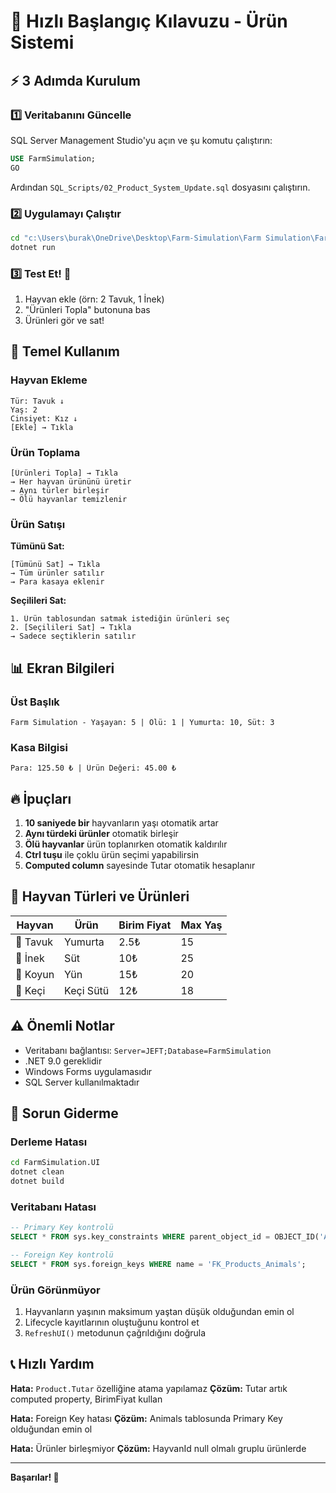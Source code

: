 # 🚀 Hızlı Başlangıç Kılavuzu - Ürün Sistemi

## ⚡ 3 Adımda Kurulum

### 1️⃣ Veritabanını Güncelle
SQL Server Management Studio'yu açın ve şu komutu çalıştırın:
```sql
USE FarmSimulation;
GO
```

Ardından `SQL_Scripts/02_Product_System_Update.sql` dosyasını çalıştırın.

### 2️⃣ Uygulamayı Çalıştır
```bash
cd "c:\Users\burak\OneDrive\Desktop\Farm-Simulation\Farm Simulation\FarmSimulation.UI"
dotnet run
```

### 3️⃣ Test Et! 🎉
1. Hayvan ekle (örn: 2 Tavuk, 1 İnek)
2. "Ürünleri Topla" butonuna bas
3. Ürünleri gör ve sat!

## 🎯 Temel Kullanım

### Hayvan Ekleme
```
Tür: Tavuk ↓
Yaş: 2
Cinsiyet: Kız ↓
[Ekle] → Tıkla
```

### Ürün Toplama
```
[Ürünleri Topla] → Tıkla
→ Her hayvan ürününü üretir
→ Aynı türler birleşir
→ Ölü hayvanlar temizlenir
```

### Ürün Satışı

**Tümünü Sat:**
```
[Tümünü Sat] → Tıkla
→ Tüm ürünler satılır
→ Para kasaya eklenir
```

**Seçilileri Sat:**
```
1. Ürün tablosundan satmak istediğin ürünleri seç
2. [Seçilileri Sat] → Tıkla
→ Sadece seçtiklerin satılır
```

## 📊 Ekran Bilgileri

### Üst Başlık
```
Farm Simulation - Yaşayan: 5 | Ölü: 1 | Yumurta: 10, Süt: 3
```

### Kasa Bilgisi
```
Para: 125.50 ₺ | Ürün Değeri: 45.00 ₺
```

## 🔥 İpuçları

1. **10 saniyede bir** hayvanların yaşı otomatik artar
2. **Aynı türdeki ürünler** otomatik birleşir
3. **Ölü hayvanlar** ürün toplanırken otomatik kaldırılır
4. **Ctrl tuşu** ile çoklu ürün seçimi yapabilirsin
5. **Computed column** sayesinde Tutar otomatik hesaplanır

## 🎨 Hayvan Türleri ve Ürünleri

| Hayvan | Ürün | Birim Fiyat | Max Yaş |
|--------|------|-------------|---------|
| 🐔 Tavuk | Yumurta | 2.5₺ | 15 |
| 🐄 İnek | Süt | 10₺ | 25 |
| 🐑 Koyun | Yün | 15₺ | 20 |
| 🐐 Keçi | Keçi Sütü | 12₺ | 18 |

## ⚠️ Önemli Notlar

- Veritabanı bağlantısı: `Server=JEFT;Database=FarmSimulation`
- .NET 9.0 gereklidir
- Windows Forms uygulamasıdır
- SQL Server kullanılmaktadır

## 🐞 Sorun Giderme

### Derleme Hatası
```bash
cd FarmSimulation.UI
dotnet clean
dotnet build
```

### Veritabanı Hatası
```sql
-- Primary Key kontrolü
SELECT * FROM sys.key_constraints WHERE parent_object_id = OBJECT_ID('Animals');

-- Foreign Key kontrolü
SELECT * FROM sys.foreign_keys WHERE name = 'FK_Products_Animals';
```

### Ürün Görünmüyor
1. Hayvanların yaşının maksimum yaştan düşük olduğundan emin ol
2. Lifecycle kayıtlarının oluştuğunu kontrol et
3. `RefreshUI()` metodunun çağrıldığını doğrula

## 📞 Hızlı Yardım

**Hata:** `Product.Tutar` özelliğine atama yapılamaz
**Çözüm:** Tutar artık computed property, BirimFiyat kullan

**Hata:** Foreign Key hatası
**Çözüm:** Animals tablosunda Primary Key olduğundan emin ol

**Hata:** Ürünler birleşmiyor
**Çözüm:** HayvanId null olmalı gruplu ürünlerde

---

**Başarılar! 🌾**
